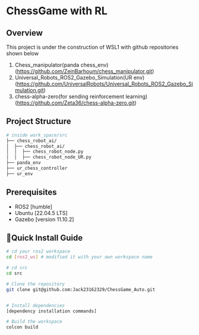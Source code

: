 # ChessGame with RL

## Overview
This project is under the construction of WSL1 with github repositories shown below
  1. Chess_manipulator(panda chess_env) (https://github.com/ZeinBarhoum/chess_manipulator.git)
  2. Universal_Robots_ROS2_Gazebo_Simulation(UR env) (https://github.com/UniversalRobots/Universal_Robots_ROS2_Gazebo_Simulation.git)
  3. chess-alpha-zero(for sending reinforcement learning) (https://github.com/Zeta36/chess-alpha-zero.git)

## Project Structure
```bash
# inside work_space/src
├── chess_robot_ai/
│  ├── chess_robot_ai/
│  │  ├── chess_robot_node.py
│  │  ├── chess_robot_node_UR.py
├── panda_env
├── ur_chess_controller
├── ur_env

```

## Prerequisites
- ROS2 [humble]
- Ubuntu [22.04.5 LTS]
- Gazebo [version 11.10.2]


## 🚀Quick Install Guide
```bash
# cd your ros2 workspace
cd [ros2_ws] # modified it with your own workspace name

# cd src
cd src

# Clone the repository
git clone git@github.com:Jack23162329/ChessGame_Auto.git


# Install dependencies
[dependency installation commands]

# Build the workspace
colcon build

